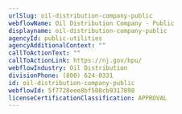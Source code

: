 ```yaml
---
urlSlug: oil-distribution-company-public
webflowName: Oil Distribution Company - Public
displayname: oil-distribution-company-public
agencyId: public-utilities
agencyAdditionalContext: ""
callToActionText: ""
callToActionLink: https://nj.gov/bpu/
webflowIndustry: Oil Distribution
divisionPhone: (800) 624-0331
id: oil-distribution-company-public
webflowId: 5f7728eee8bf508cb9317898
licenseCertificationClassification: APPROVAL
---
```


